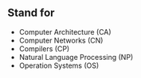 ## Stand for
- Computer Architecture (CA)
- Computer Networks (CN)
- Compilers (CP)
- Natural Language Processing (NP)
- Operation Systems (OS)
